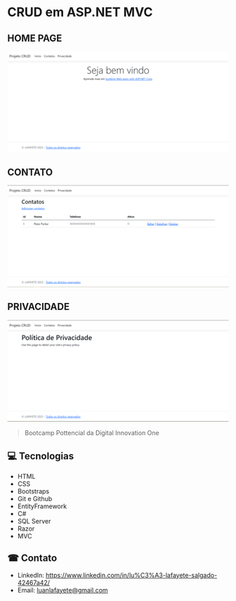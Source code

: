 # CRUD em ASP.NET MVC

## HOME PAGE
![preview](https://github.com/LuanLafayete/CRUD/blob/main/Preview/Index.PNG)

## CONTATO
![preview](https://github.com/LuanLafayete/CRUD/blob/main/Preview/Contato.PNG)

## PRIVACIDADE
![preview](https://github.com/LuanLafayete/CRUD/blob/main/Preview/Privacy.PNG)

>Bootcamp Pottencial da Digital Innovation One

## 💻 Tecnologias 
- HTML
- CSS
- Bootstraps
- Git e Github
- EntityFramework
- C#
- SQL Server
- Razor
- MVC

## ☎ Contato
- LinkedIn: 
https://www.linkedin.com/in/lu%C3%A3-lafayete-salgado-42467a42/
- Email: luanlafayete@gmail.com
